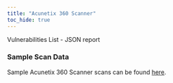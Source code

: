 ```yaml
---
title: "Acunetix 360 Scanner"
toc_hide: true
---
```

Vulnerabilities List - JSON report

### Sample Scan Data
Sample Acunetix 360 Scanner scans can be found [here](https://github.com/DefectDojo/django-DefectDojo/tree/master/unittests/scans/acunetix360).